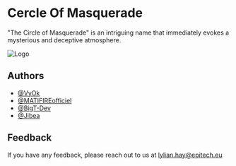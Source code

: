 
# Cercle Of Masquerade

"The Circle of Masquerade" is an intriguing name that immediately evokes a mysterious and deceptive atmosphere.




![Logo](https://i.pinimg.com/564x/9a/35/6a/9a356afae3636ee23e9b588ba7dc6332.jpg)


## Authors

- [@VyOk](https://www.github.com/lhay9)
- [@MATIFIREofficiel](https://github.com/MATIFIREofficiel)
- [@BigT-Dev](https://github.com/BigT-Dev)
- [@Jibea](https://www.github.com/Jibea)

## Feedback

If you have any feedback, please reach out to us at lylian.hay@epitech.eu

